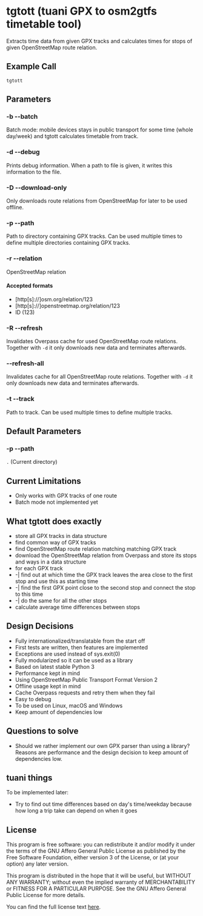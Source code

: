 # tgtott (tuani GPX to osm2gtfs timetable tool)

Extracts time data from given GPX tracks and calculates times for stops
of given OpenStreetMap route relation.

## Example Call

```
tgtott
```

## Parameters

### -b --batch

Batch mode: mobile devices stays in public transport for some time
(whole day/week) and tgtott calculates timetable from track.

### -d --debug

Prints debug information. When a path to file is given, it writes this
information to the file.

### -D --download-only

Only downloads route relations from OpenStreetMap for later to be used
offline.

### -p --path

Path to directory containing GPX tracks. Can be used multiple times to
define multiple directories containing GPX tracks.

### -r --relation

OpenStreetMap relation

#### Accepted formats

* [http[s]://]osm.org/relation/123
* [http[s]://]openstreetmap.org/relation/123
* ID (123)

### -R --refresh

Invalidates Overpass cache for used OpenStreetMap route relations.
Together with `-d` it only downloads new data and terminates afterwards.

### --refresh-all

Invalidates cache for all OpenStreetMap route relations. Together with
`-d` it only downloads new data and terminates afterwards.

### -t --track

Path to track. Can be used multiple times to define multiple tracks.

## Default Parameters

### -p --path

`.` (Current directory)

## Current Limitations

* Only works with GPX tracks of one route
* Batch mode not implemented yet

## What tgtott does exactly

* store all GPX tracks in data structure
* find common way of GPX tracks
* find OpenStreetMap route relation matching matching GPX track
* download the OpenStreetMap relation from Overpass and store its stops
and ways in a data structure
* for each GPX track
* -| find out at which time the GPX track leaves the area close to the
first stop and use this as starting time
* -| find the first GPX point close to the second stop and connect the
stop to this time
* -| do the same for all the other stops
* calculate average time differences between stops

## Design Decisions

* Fully internationalized/translatable from the start off
* First tests are written, then features are implemented
* Exceptions are used instead of sys.exit(0)
* Fully modularized so it can be used as a library
* Based on latest stable Python 3
* Performance kept in mind
* Using OpenStreetMap Public Transport Format Version 2
* Offline usage kept in mind
* Cache Overpass requests and retry them when they fail
* Easy to debug
* To be used on Linux, macOS and Windows
* Keep amount of dependencies low

## Questions to solve

* Should we rather implement our own GPX parser than using a library?
Reasons are performance and the design decision to keep amount of
dependencies low.

## tuani things

To be implemented later:

* Try to find out time differences based on day's time/weekday because
how long a trip take can depend on when it goes

## License

This program is free software: you can redistribute it and/or modify
it under the terms of the GNU Affero General Public License as
published by the Free Software Foundation, either version 3 of the
License, or (at your option) any later version.

This program is distributed in the hope that it will be useful,
but WITHOUT ANY WARRANTY; without even the implied warranty of
MERCHANTABILITY or FITNESS FOR A PARTICULAR PURPOSE.  See the
GNU Affero General Public License for more details.

You can find the full license text [here](LICENSE.markdown).
